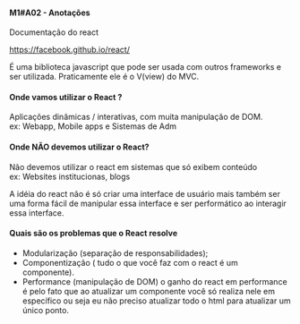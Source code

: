 #### M1#A02 - Anotações
Documentação do react

https://facebook.github.io/react/

É uma biblioteca javascript que pode ser usada com outros frameworks e ser utilizada. Praticamente ele é o V(view) do MVC.

#### Onde vamos utilizar o React ?
Aplicações dinâmicas / interativas, com muita manipulação de DOM.  
ex: Webapp, Mobile apps e Sistemas de Adm

#### Onde NÃO devemos utilizar o React?
Não devemos utilizar o react em sistemas que só exibem conteúdo  
ex: Websites institucionas, blogs

A idéia do react não é só criar uma interface de usuário mais também ser uma forma fácil de manipular essa interface e ser performático ao interagir essa interface.

#### Quais são os problemas que o React resolve
  * Modularização (separação de responsabilidades);
  * Componentização ( tudo o que você faz com o react é um componente).
  * Performance (manipulação de DOM) o ganho do react em performance é pelo fato que ao atualizar um componente você só realiza nele em específico ou seja eu não preciso atualizar todo o html para atualizar um único ponto.